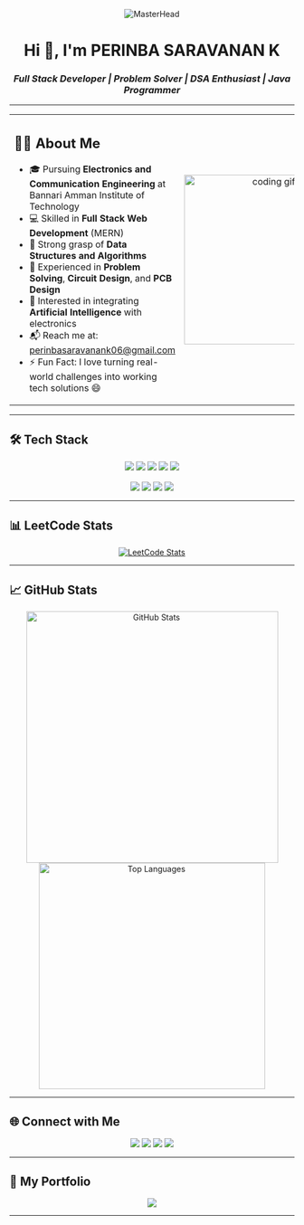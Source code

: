 <!-- HEADER GIF -->
<p align="center">
  <img src="https://user-images.githubusercontent.com/10498744/210012254-234538ff-d198-48aa-8964-37e6fd45d227.gif" alt="MasterHead" />
</p>

<h1 align="center">Hi 👋, I'm PERINBA SARAVANAN K</h1>
<h3 align="center"><i>Full Stack Developer | Problem Solver | DSA Enthusiast | Java Programmer</i></h3>

---

<!-- ABOUT SECTION WITH GIF TO THE RIGHT -->
<table>
  <tr>
    <td width="60%">
      <h2>👨‍💻 About Me</h2>
      <ul>
        <li>🎓 Pursuing <b>Electronics and Communication Engineering</b> at Bannari Amman Institute of Technology</li>
        <li>💻 Skilled in <b>Full Stack Web Development</b> (MERN)</li>
        <li>🧠 Strong grasp of <b>Data Structures and Algorithms</b></li>
        <li>🔧 Experienced in <b>Problem Solving</b>, <b>Circuit Design</b>, and <b>PCB Design</b></li>
        <li>🤖 Interested in integrating <b>Artificial Intelligence</b> with electronics</li>
        <li>📬 Reach me at: <a href="mailto:perinbasaravanank06@gmail.com">perinbasaravanank06@gmail.com</a></li>
        <li>⚡ Fun Fact: I love turning real-world challenges into working tech solutions 😄</li>
      </ul>
    </td>
    <td width="40%" align="center">
      <img src="https://media3.giphy.com/media/v1.Y2lkPTc5MGI3NjExYm42eXNlZXc5YnBudmlsZ3VoM3p1MmpvZ3g3eGN4bHRhaGRrY2xtNCZlcD12MV9pbnRlcm5hbF9naWZfYnlfaWQmY3Q9Zw/78XCFBGOlS6keY1Bil/giphy.gif" alt="coding gif" width="300" />
    </td>
  </tr>
</table>

---

## 🛠️ Tech Stack

<p align="center">
  <img src="https://img.shields.io/badge/C-00599C?style=for-the-badge&logo=c&logoColor=white" />
  <img src="https://img.shields.io/badge/Java-ED8B00?style=for-the-badge&logo=openjdk&logoColor=white" />
  <img src="https://img.shields.io/badge/HTML5-E34F26?style=for-the-badge&logo=html5&logoColor=white" />
  <img src="https://img.shields.io/badge/CSS3-1572B6?style=for-the-badge&logo=css3&logoColor=white" />
  <img src="https://img.shields.io/badge/JavaScript-F7DF1E?style=for-the-badge&logo=javascript&logoColor=black" /><br><br>
  <img src="https://img.shields.io/badge/React-20232A?style=for-the-badge&logo=react&logoColor=61DAFB" />
  <img src="https://img.shields.io/badge/Node.js-339933?style=for-the-badge&logo=nodedotjs&logoColor=white" />
  <img src="https://img.shields.io/badge/Express.js-000000?style=for-the-badge&logo=express&logoColor=white" />
  <img src="https://img.shields.io/badge/MongoDB-4EA94B?style=for-the-badge&logo=mongodb&logoColor=white" />
</p>

---

## 📊 LeetCode Stats

<p align="center">
  <a href="https://leetcode.com/Perinbasaravanank_06">
    <img src="https://leetcard.jacoblin.cool/Perinbasaravanank_06" alt="LeetCode Stats" />
  </a>
</p>

---

## 📈 GitHub Stats

<p align="center">
  <img src="https://github-readme-stats.vercel.app/api?username=perinbasaravanan-06&show_icons=true&theme=radical" alt="GitHub Stats" width="445" />
  <img src="https://github-readme-stats.vercel.app/api/top-langs/?username=perinbasaravanan-06&layout=compact&theme=radical" alt="Top Languages" width="400" />
</p>



---

## 🌐 Connect with Me

<p align="center">
  <a href="https://www.linkedin.com/in/perinbasaravanan06" target="_blank"><img src="https://img.shields.io/badge/LinkedIn-0077B5?style=for-the-badge&logo=linkedin&logoColor=white" /></a>
  <a href="https://www.hackerrank.com/perinbasaravana2" target="_blank"><img src="https://img.shields.io/badge/HackerRank-2EC866?style=for-the-badge&logo=hackerrank&logoColor=white" /></a>
  <a href="https://www.leetcode.com/perinbasaravanan_06" target="_blank"><img src="https://img.shields.io/badge/LeetCode-FFA116?style=for-the-badge&logo=leetcode&logoColor=white" /></a>
  <a href="https://auth.geeksforgeeks.org/user/perinbasaravanan_06" target="_blank"><img src="https://img.shields.io/badge/GeeksforGeeks-2F8D46?style=for-the-badge&logo=geeksforgeeks&logoColor=white" /></a>
</p>

---

## 🚀 My Portfolio

<p align="center">
  <a href="https://perinba-saravanan-portfolio.vercel.app" target="_blank">
    <img src="https://img.shields.io/badge/Visit%20My%20Portfolio-000000?style=for-the-badge&logo=vercel&logoColor=white" />
  </a>
</p>

---
